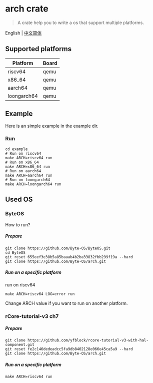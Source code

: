 # arch crate

> A crate help you to write a os that support multiple platforms.

English | [中文简体](./README.CN.md)

## Supported platforms

| Platform | Board |
| ---      |  ---  |
| riscv64  | qemu |
| x86_64   | qemu |
| aarch64  | qemu |
| loongarch64 | qemu |


## Example

Here is an simple example in the example dir.

### Run

``` shell
cd example
# Run on riscv64
make ARCH=riscv64 run
# Run on x86_64
make ARCH=x86_64 run
# Run on aarch64
make ARCH=aarch64 run
# Run on loongarch64
make ARCH=loongarch64 run
```

## Used OS

### ByteOS

How to run?

##### Prepare

```shell
git clone https://github.com/Byte-OS/ByteOS.git
cd ByteOS
git reset 655eef3e38b5a85baaab4b2ba33832fbb299f19a --hard
git clone https://github.com/Byte-OS/arch.git
```

##### Run on a specific platform

run on riscv64

```shell
make ARCH=riscv64 LOG=error run
```

Change ARCH value if you want to run on another platform.

### rCore-tutorial-v3 ch7

##### Prepare

```shell
git clone https://github.com/yfblock/rcore-tutorial-v3-with-hal-component.git
git reset fe2c146dedeadcc5fa9db8402128e066e45ca5a9 --hard
git clone https://github.com/Byte-OS/arch.git
```

##### Run on a specific platform

```shell
make ARCH=riscv64 run
```

